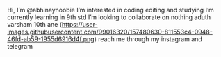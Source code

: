  Hi, I’m @abhinaynoobie
 I’m interested in coding editing and studying
 I’m currently learning in 9th std
 I’m looking to collaborate on nothing aduth varsham 10th ane
(https://user-images.githubusercontent.com/99016320/157480630-811553c4-0948-46fd-ab59-1955d6916d4f.png)
 reach me through my instagram and telegram
<!---
abhinaynoobie/abhinaynoobie is a ✨ special ✨ repository because its `README.md` (this file) appears on your GitHub profile.
You can click the Preview link to take a look at your changes.
--->
